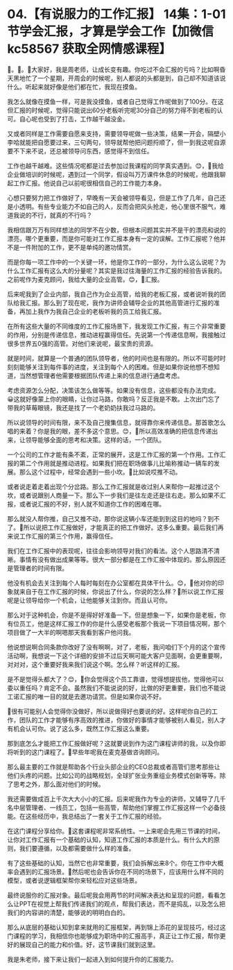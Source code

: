 # 04.【有说服力的工作汇报】 14集：1-01节学会汇报，才算是学会工作【加微信 kc58567 获取全网情感课程】

🎼。🎼。🎼大家好，我是周老师，让成长变有趣。你吃过不会汇报的亏吗？比如啊昏天黑地忙了一个星期，开周会的时候呢，别人都说的头都是到，自己却不知道该说什么。听起来就好像是他们都在忙，我现在摸鱼。

我怎么就像在摸鱼一样，可是我没摸鱼，或者自己觉得工作呢做到了100分。在这但汇报的时候呢，觉得只能说出60分老板听完呢30分自己的努力得不到老板的认可。自心呢也受到了打击，工作越干越没金。

又或者同样是工作需要自愿来支持，需要领导呢做一些决策，结果一开会，隔壁小李哈就能把自愿要过来，三句两句，领导就帮他把问题捋顺了，但一到我这呢自源要不下来不说，还总被领导问东西，感觉得不到信任。

工作也越干越难。这些情况呢都是过去参加过我课程的同学真实遇到。😊，🎼我给企业做培训的时候呢，遇到过一个同学，假设叫万万课件休息的时候呢，他跟我聊起工作汇报。他说自己以前呢很相信自己的工作能力本身。

心想只要努力把工作做好了，早晚有一天会被领导看见，但是工作了几年，自己还是小透明。有些专业能力不如自己的人，反而会把风头抢走，他心里很不服气，难道我说的不行，就真的不行吗？

我相信跟万万有同样想法的同学不在少数，但根本问题其实并不是干的漂亮和说的漂亮，哪个更重要，而是你可能对工作汇报本身有一定的误解。工作汇报呢？他并不是一件附加的工作，更不是单纯的邀功情赏。

而是你每一项工作中的一个关键一环，他是你工作的一部分，为什么这么说呢？为什么工作汇报有这么大的分量呢？其实是我过往海量的工作汇报的经验告诉我的。之前呢作为麦克顾问，我给大量的企业高管。😊，🎼汇报。

后来呢我到了企业内部，我自己作为企业高管，给我的老板汇报，或者说听我的团队给我汇报。那么到了现在呢，我作为讲师会辅导企业的其他高管进行汇报的准备，再加上我作为我自己企业的老板听我的员工给我汇报。

在所有这些大量的不同维度的工作汇报场景下，我发现工作汇报，有三个非常重要的作用，分别是传递信息，推动进程赢得信任。先说第一个传递信息啊，我接触过很多世界五0强的高管。对他们来说呢，最宝贵的资源。

就是时间，就算是一个普通的团队领导者，他的时间也是有限的。所以不可能时时刻刻能够关注到每件事的进度，关注到每个人的困难。但是如果你说他想不想知道，当然想管理者他需要根据团队传递上来的信息进行通盘考虑。

考虑资源怎么分配，决策该怎么做等等。如果没有信息，这些都没有办法完成。😀这就好像蒙上你的眼睛，让你过马路，你敢吗？反正我是不敢。上次出门忘了带我的草莓眼镜，我还是找了一个老奶奶扶我过马路的。

所以说领导的时间有限，来不及自己搜集信息，就得靠你来传递信息。那首歌怎么唱的来着？你是我的眼，差不多这个意思。😊，🎼所以高效准确的把信息传递出来，让领导能够全面的思考和决策。这样的话，一个团队。

一个公司的工作才能有条不紊，正常的展开，这是工作汇报的第一个作用。工作汇报的第二个作用就是推动进程。如果我们把在职场做事儿比喻称推动一辆车的发展。那么这个过程中，经常会遇到一些小坎。🎼比如说哎推不动。

或者说走着走着出现个分岔路。那么工作汇报就是收过别人来帮你一起推过这个坎，或者说跟别人商量一下。那么下一步我们是往左走还是往右走。那么如果不汇报，或者说汇报的不好，别人就不知道你工作的困难在哪。

那么就没人帮你推，自己又推不动，那你说这辆小车还能到到这目的地吗？到不了。🎼所以说把工作汇报做好，才能真正的把工作做好。这多么重要。最后我们再来说工作汇报的第三个作用，赢得信任。

我们在工作汇报中的表现呢，往往会影响领导对我们的看法。这个人思路清不清晰。事情有没有做出成果等等。很大一部分都是在工作汇报中体现的。那么原因还是管理者的时间有限。

他没有机会去关注到每个人每时每刻在办公室都在具体干什么。😊，🎼他对你的印象就来自于在工作汇报的时候，你说出了什么，你说的怎么样？🎼所以说工作汇报呢是让领导给你一个机会，让他能够关注到你。而且认可你。

那么对于这种机会，你是不是得好好准备一下。但是想象一下，如果你是老板，你有位员工，他是这样汇报工作的你是什么感受老板那个我说一下项目情况啊，那个项目做了一大半的啊嗯那天我看到客户他问我。

他说想说啊合同条款你改好了没有啊啊，对了，老板，我问咱们下个月的这个宣传活动啊，我想说一下这个详细的安排不过后天啊可能大客户见面啊，会更重要啊，对对对，这个重要好我来我们说这个啊。怎么样？听这样的汇报。

是不是觉得头都大了？😊，🎼你会觉得这个员工靠谱，觉得想提拔他，觉得他可以委以重任吗？肯定不会。虽然我们不能说说的好，比做的好更重要，我们也不能说工诺汇报的唯一目的就是去邀功请赏。但是如果你说不好。

🎼很有可能别人会觉得你没做好，所以说做得好也要说的好。这样呢你自己的工作，团队的工作才能够有序高效的推进，你做好的事情才能够被别人看见，别人才有机会认可你。说了这么多，既然工作汇报这么重要。

那到底怎么才能把工作汇报做好呢？这就要说到作为这门课程讲师的我，以及你即将听到的这门课程了。🎼早些年呢我在麦克基做咨询顾问。

那么最主要的工作就是帮助各个行业头部企业的CEO总裁或者高管们思考那些让他们头疼的问题。比如公司的战略规划，全球扩张业务重组业务模式创新等等。除了思考之外，那么面对他们的时候。

我还需要做成百上千次大大小小的汇报。后来呢我作为专业的讲师，又辅导了几千名中层管理者、一线员工，包括一些高管，帮助他们掌握工作汇报这样一个必备技能。在这些经历中，我总结出了一套关于工作汇报的经验。

在这门课程分享给你。🎼这套课程呢非常系统性。一上来呢会先用三节课的时间，让你对工作汇报有一个基础的认知，知道工作汇报的本质是什么。有什么大的原则，我们要遵循，以及都需要做什么样的准备。

有了这些基础的认知，当然它也非常重要，我们会拆解出来8个。你在工作中大概率会遇到的汇报场景。🎼然后呢也会告诉你在不同的场景下，应该用什么样不同的模型，或者说逻辑框架帮你来轻松应对这些场景。

最终说服你的汇报对象。最后呢我会用两节的时间解决表达和呈现的问题，看看怎么让PPT在视觉上帮我们传递我们的观点，帮我们表达，而不是捣乱，以及怎么把我们的内容讲的清楚，能够说的明明白白的。

那么从底层的基础认知到拿来就用的汇报框架，再到锦上添花的呈现技巧，经过这门课程的学习，我相信你也能够成为职场中的汇报高手，真正让工作汇报，帮你更好的展现自己的能力和价值。好，这节课我们就到这里。

我是朱老师，接下来让我们一起进入到如何提升你的汇报能力。